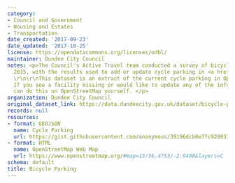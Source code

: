 ```yaml
---
category:
- Council and Government
- Housing and Estates
- Transportation
date_created: '2017-09-23'
date_updated: '2017-10-25'
license: https://opendatacommons.org/licenses/odbl/
maintainer: Dundee City Council
notes: <p>The Council's Active Travel team conducted a survey of bicycle parking in
  2015, with the results used to add or update cycle parking in <a href="https://www.openstreetmap.org">OpenStreetMap</a>.
  \r\n\r\nThis dataset is an extract of the current cycle parking in OpenStreetMap.
  If you see a facility missing or would like to update any of the information you
  can do this on OpenStreetMap yourself. </p>
organization: Dundee City Council
original_dataset_link: https://data.dundeecity.gov.uk/dataset/bicycle-parking
records: null
resources:
- format: GEOJSON
  name: Cycle Parking
  url: https://gist.githubusercontent.com/anonymous/39196dcb0e7fc9288313dbcce0d0da68/raw/8af22904c4a32d9e97afee64f44376ca6b52b3e9/overpass.geojson
- format: HTML
  name: OpenStreetMap Web Map
  url: https://www.openstreetmap.org/#map=13/56.4753/-2.9480&layers=C
schema: default
title: Bicycle Parking
---
```

